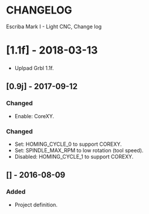 # CHANGELOG
Escriba Mark I - Light CNC, Change log

# [1.1f] - 2018-03-13
###
- Uplpad Grbl 1.1f.

## [0.9j] - 2017-09-12
### Changed
- Enable: CoreXY.

### Changed
- Set: HOMING_CYCLE_0 to support COREXY.
- Set: SPINDLE_MAX_RPM to low rotation (tool speed).
- Disabled: HOMING_CYCLE_1 to support COREXY.

## [] - 2016-08-09
### Added
- Project definition.
